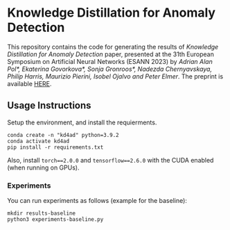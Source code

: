 # Knowledge Distillation for Anomaly Detection

This repository contains the code for generating the results of *Knowledge Distillation for Anomaly Detection* paper, presented at the 31th European Symposium on Artificial Neural Networks (ESANN 2023) by _Adrian Alan Pol\*, Ekaterina Govorkova\*, Sonja Gronroos\*, Nadezda Chernyavskaya, Philip Harris, Maurizio Pierini, Isobel Ojalvo and Peter Elmer_. The preprint is available [HERE](https://arxiv.org/).

## Usage Instructions
Setup the environment, and install the requierments.
```
conda create -n "kd4ad" python=3.9.2
conda activate kd4ad
pip install -r requirements.txt
```
Also, install `torch==2.0.0` and `tensorflow==2.6.0` with the CUDA enabled (when running on GPUs).

### Experiments
You can run experiments as follows (example for the baseline):
```
mkdir results-baseline
python3 experiments-baseline.py 
```
